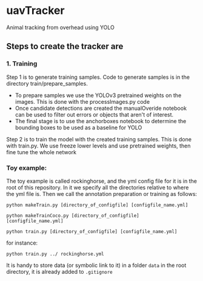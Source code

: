 # uavTracker
Animal tracking from overhead using YOLO


## Steps to create the tracker are 
### 1. Training
   Step 1 is to generate training samples. Code to generate samples is in the directory train/prepare_samples.
  * To prepare samples we use the YOLOv3 pretrained weights on the images. This is done with the processImages.py code
  * Once candidate detections are created the manualOveride notebook can be used to filter out errors or objects that aren't of interest.
  * The final stage is to use the anchorboxes notebook to determine the bounding boxes to be used as a baseline for YOLO

   Step 2 is to train the model with the created training samples. This is done with train.py. We use freeze lower levels and use pretrained weights, then fine tune the whole network

### Toy example:
The toy example is called rockinghorse, and the yml config file for it is in the root of this repository. In it we specify all the directories relative to where the yml file is. Then we call the annotation preparation or training as follows:

`python makeTrain.py [directory_of_configfile] [configfile_name.yml]`

`python makeTrainCoco.py [directory_of_configfile] [configfile_name.yml]`

`python train.py [directory_of_configfile] [configfile_name.yml]`

for instance:

`python train.py ../ rockinghorse.yml`

It is handy to store data (or symbolic link to it) in a folder `data` in the root directory, it is already added to `.gitignore`
